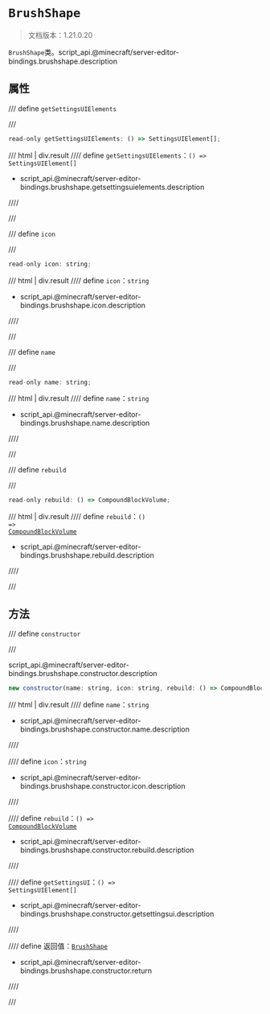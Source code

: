 # `BrushShape`

> 文档版本：1.21.0.20

`BrushShape`类。script_api.@minecraft/server-editor-bindings.brushshape.description

## 属性

/// define
`getSettingsUIElements`


///

```js
read-only getSettingsUIElements: () => SettingsUIElement[];
```

/// html | div.result
//// define
`getSettingsUIElements`：<code>() =&gt; SettingsUIElement[]</code>

- script_api.@minecraft/server-editor-bindings.brushshape.getsettingsuielements.description


////

///


/// define
`icon`


///

```js
read-only icon: string;
```

/// html | div.result
//// define
`icon`：`string`

- script_api.@minecraft/server-editor-bindings.brushshape.icon.description


////

///


/// define
`name`


///

```js
read-only name: string;
```

/// html | div.result
//// define
`name`：`string`

- script_api.@minecraft/server-editor-bindings.brushshape.name.description


////

///


/// define
`rebuild`


///

```js
read-only rebuild: () => CompoundBlockVolume;
```

/// html | div.result
//// define
`rebuild`：<code>() =&gt; <a href="../../../server/beta/compoundblockvolume/">CompoundBlockVolume</a></code>

- script_api.@minecraft/server-editor-bindings.brushshape.rebuild.description


////

///


## 方法

/// define
`constructor`


///

script_api.@minecraft/server-editor-bindings.brushshape.constructor.description

```js
new constructor(name: string, icon: string, rebuild: () => CompoundBlockVolume, getSettingsUI: () => SettingsUIElement[]): BrushShape
```

/// html | div.result
//// define
`name`：`string`

- script_api.@minecraft/server-editor-bindings.brushshape.constructor.name.description


////

//// define
`icon`：`string`

- script_api.@minecraft/server-editor-bindings.brushshape.constructor.icon.description


////

//// define
`rebuild`：<code>() =&gt; <a href="../../../server/beta/compoundblockvolume/">CompoundBlockVolume</a></code>

- script_api.@minecraft/server-editor-bindings.brushshape.constructor.rebuild.description


////

//// define
`getSettingsUI`：<code>() =&gt; SettingsUIElement[]</code>

- script_api.@minecraft/server-editor-bindings.brushshape.constructor.getsettingsui.description


////

//// define
返回值：[`BrushShape`](./brushshape.md)

- script_api.@minecraft/server-editor-bindings.brushshape.constructor.return


////

///

